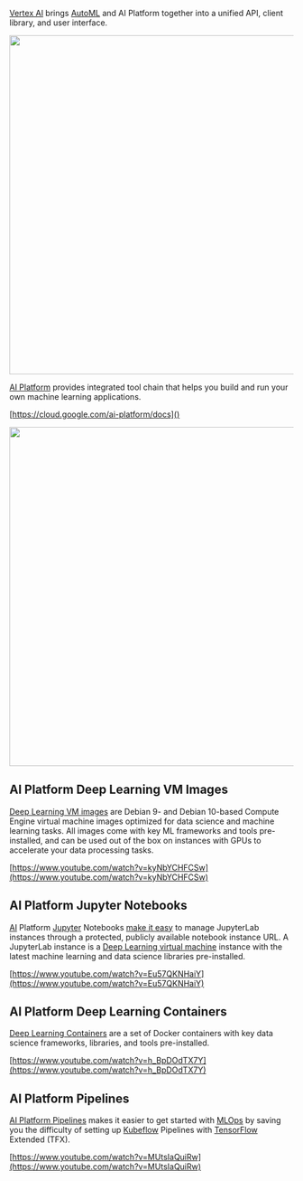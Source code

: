 
[Vertex AI]( https://cloud.google.com/vertex-ai/docs/start/introduction-unified-platform ) brings [AutoML](AutoML) and AI Platform together into a unified API, client library, and user interface. 

<img src="https://cloud.google.com/ai-platform/images/ml-workflow.svg" width="600">

[AI Platform](https://cloud.google.com/ai-platform/docs) provides integrated tool chain  that helps you build and run your own machine learning applications.

[https://cloud.google.com/ai-platform/docs]()

<img src="https://miro.medium.com/max/1575/1*eF7n2JCVmwb1mRD49UMaYg.png" width="600">

## AI Platform Deep Learning VM Images

[Deep Learning VM images]( https://cloud.google.com/ai-platform/deep-learning-vm/docs ) are Debian 9- and Debian 10-based Compute Engine virtual machine images optimized for data science and machine learning tasks. All images come with key ML frameworks and tools pre-installed, and can be used out of the box on instances with GPUs to accelerate your data processing tasks.



[https://www.youtube.com/watch?v=kyNbYCHFCSw](https://www.youtube.com/watch?v=kyNbYCHFCSw)


## AI Platform Jupyter Notebooks

[AI](AI) Platform [Jupyter](Jupyter) Notebooks [make it easy]( https://cloud.google.com/ai-platform/notebooks/docs  ) to manage JupyterLab instances through a protected, publicly available notebook instance URL. A JupyterLab instance is a [Deep Learning virtual machine](https://cloud.google.com/ai-platform/deep-learning-vm/docs) instance with the latest machine learning and data science libraries pre-installed.



[https://www.youtube.com/watch?v=Eu57QKNHaiY](https://www.youtube.com/watch?v=Eu57QKNHaiY)


## AI Platform Deep Learning Containers


[Deep Learning Containers]( https://cloud.google.com/ai-platform/deep-learning-containers/docs ) are a set of Docker containers with key data science frameworks, libraries, and tools pre-installed.



[https://www.youtube.com/watch?v=h_BpDOdTX7Y](https://www.youtube.com/watch?v=h_BpDOdTX7Y)


## AI Platform Pipelines

[AI Platform Pipelines](https://cloud.google.com/ai-platform/pipelines/docs)  makes it easier to get started with [MLOps](MLOps) by saving you the difficulty of setting up [Kubeflow](Kubeflow) Pipelines with [TensorFlow](Tensorflow) Extended (TFX). 




[https://www.youtube.com/watch?v=MUtsIaQuiRw](https://www.youtube.com/watch?v=MUtsIaQuiRw)
